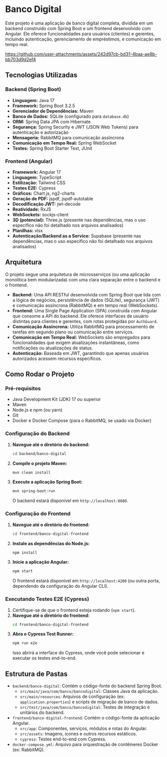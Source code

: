 # Banco Digital

Este projeto é uma aplicação de banco digital completa, dividida em um backend construído com Spring Boot e um frontend desenvolvido com Angular. Ele oferece funcionalidades para usuários (clientes) e gerentes, incluindo autenticação, gerenciamento de empréstimos, e comunicação em tempo real.


https://github.com/user-attachments/assets/242d97cb-bd31-4baa-ae8b-bb703d9d2ef4

## Tecnologias Utilizadas

### Backend (Spring Boot)

*   **Linguagem:** Java 17
*   **Framework:** Spring Boot 3.2.5
*   **Gerenciador de Dependências:** Maven
*   **Banco de Dados:** SQLite (configurado para `database.db`)
*   **ORM:** Spring Data JPA com Hibernate
*   **Segurança:** Spring Security e JWT (JSON Web Tokens) para autenticação e autorização
*   **Mensageria:** RabbitMQ para comunicação assíncrona
*   **Comunicação em Tempo Real:** Spring WebSocket
*   **Testes:** Spring Boot Starter Test, JUnit

### Frontend (Angular)

*   **Framework:** Angular 17
*   **Linguagem:** TypeScript
*   **Estilização:** Tailwind CSS
*   **Testes E2E:** Cypress
*   **Gráficos:** Chart.js, ng2-charts
*   **Geração de PDF:** jspdf, jspdf-autotable
*   **Decodificação JWT:** jwt-decode
*   **Reatividade:** RxJS
*   **WebSockets:** sockjs-client
*   **3D (potencial):** Three.js (presente nas dependências, mas o uso específico não foi detalhado nos arquivos analisados)
*   **Planilhas:** xlsx
*   **Autenticação/Backend as a Service:** Supabase (presente nas dependências, mas o uso específico não foi detalhado nos arquivos analisados)

## Arquitetura

O projeto segue uma arquitetura de microsserviços (ou uma aplicação monolítica bem modularizada) com uma clara separação entre o backend e o frontend.

*   **Backend:** Uma API RESTful desenvolvida com Spring Boot que lida com a lógica de negócios, persistência de dados (SQLite), segurança (JWT) e comunicação assíncrona (RabbitMQ) e em tempo real (WebSockets).
*   **Frontend:** Uma Single Page Application (SPA) construída com Angular que consome a API do backend. Ele oferece interfaces de usuário distintas para clientes e gerentes, com rotas protegidas por `AuthGuard`.
*   **Comunicação Assíncrona:** Utiliza RabbitMQ para processamento de tarefas em segundo plano ou comunicação entre serviços.
*   **Comunicação em Tempo Real:** WebSockets são empregados para funcionalidades que exigem atualizações instantâneas, como notificações ou atualizações de status.
*   **Autenticação:** Baseada em JWT, garantindo que apenas usuários autorizados acessem recursos específicos.

## Como Rodar o Projeto

### Pré-requisitos

*   Java Development Kit (JDK) 17 ou superior
*   Maven
*   Node.js e npm (ou yarn)
*   Git
*   Docker e Docker Compose (para o RabbitMQ, se usado via Docker)

### Configuração do Backend

1.  **Navegue até o diretório do backend:**
    ```bash
    cd backend/banco-digital
    ```
2.  **Compile o projeto Maven:**
    ```bash
    mvn clean install
    ```
3.  **Execute a aplicação Spring Boot:**
    ```bash
    mvn spring-boot:run
    ```
    O backend estará disponível em `http://localhost:8080`.

### Configuração do Frontend

1.  **Navegue até o diretório do frontend:**
    ```bash
    cd frontend/banco-digital-frontend
    ```
2.  **Instale as dependências do Node.js:**
    ```bash
    npm install
    ```
3.  **Inicie a aplicação Angular:**
    ```bash
    npm start
    ```
    O frontend estará disponível em `http://localhost:4200` (ou outra porta, dependendo da configuração do Angular CLI).

### Executando Testes E2E (Cypress)

1.  Certifique-se de que o frontend esteja rodando (`npm start`).
2.  **Navegue até o diretório do frontend:**
    ```bash
    cd frontend/banco-digital-frontend
    ```
3.  **Abra o Cypress Test Runner:**
    ```bash
    npm run e2e
    ```
    Isso abrirá a interface do Cypress, onde você pode selecionar e executar os testes end-to-end.

## Estrutura de Pastas

*   `backend/banco-digital`: Contém o código-fonte do backend Spring Boot.
    *   `src/main/java/com/banco/bancodigital`: Classes Java da aplicação.
    *   `src/main/resources`: Arquivos de configuração (ex: `application.properties`) e scripts de migração de banco de dados.
    *   `src/test/java/com/banco/bancodigital`: Testes de integração e unitários do backend.
*   `frontend/banco-digital-frontend`: Contém o código-fonte da aplicação Angular.
    *   `src/app`: Componentes, serviços, módulos e rotas do Angular.
    *   `src/assets`: Imagens, ícones e outros recursos estáticos.
    *   `cypress`: Testes end-to-end com Cypress.
*   `docker-compose.yml`: Arquivo para orquestração de contêineres Docker (ex: RabbitMQ).
